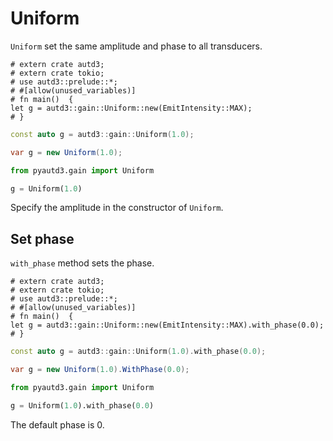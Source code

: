 # Uniform

`Uniform` set the same amplitude and phase to all transducers.

```rust,edition2021
# extern crate autd3;
# extern crate tokio;
# use autd3::prelude::*;
# #[allow(unused_variables)]
# fn main()  {
let g = autd3::gain::Uniform::new(EmitIntensity::MAX);
# }
```

```cpp
const auto g = autd3::gain::Uniform(1.0);
```

```cs
var g = new Uniform(1.0);
```

```python
from pyautd3.gain import Uniform

g = Uniform(1.0)
```

Specify the amplitude in the constructor of `Uniform`.

## Set phase

`with_phase` method sets the phase.

```rust,edition2021
# extern crate autd3;
# extern crate tokio;
# use autd3::prelude::*;
# #[allow(unused_variables)]
# fn main()  {
let g = autd3::gain::Uniform::new(EmitIntensity::MAX).with_phase(0.0);
# }
```

```cpp
const auto g = autd3::gain::Uniform(1.0).with_phase(0.0);
```

```cs
var g = new Uniform(1.0).WithPhase(0.0);
```

```python
from pyautd3.gain import Uniform

g = Uniform(1.0).with_phase(0.0)
```

The default phase is $0$.
